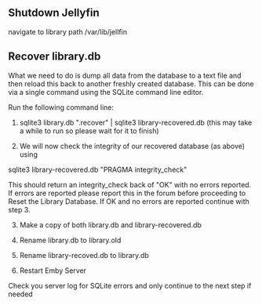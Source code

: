 ## Shutdown Jellyfin
navigate to library path /var/lib/jellfin


## Recover library.db
What we need to do is dump all data from the database to a text file and then reload this back to another freshly created database. This can be done via a single command using the SQLite command line editor.

Run the following command line:



1. sqlite3 library.db ".recover" | sqlite3 library-recovered.db
(this may take a while to run so please wait for it to finish)



2. We will now check the integrity of our recovered database (as above) using



sqlite3 library-recovered.db "PRAGMA integrity_check"



This should return an integrity_check back of "OK" with no errors reported. If errors are reported please report this in the forum before proceeding to Reset the Library Database. If OK and no errors are reported continue with step 3.



3. Make a copy of both library.db and library-recovered.db

4. Rename library.db to library.old

5. Rename library-recoved.db to library.db

6. Restart Emby Server

Check you server log for SQLite errors and only continue to the next step if needed
